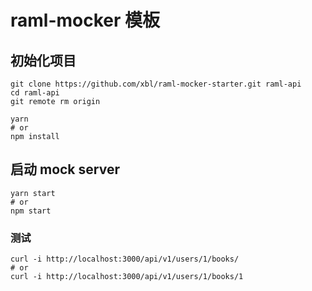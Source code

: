 # raml-mocker 模板

## 初始化项目
```shell
git clone https://github.com/xbl/raml-mocker-starter.git raml-api
cd raml-api
git remote rm origin
```

```shell
yarn
# or
npm install
```
## 启动 mock server
```shell
yarn start
# or
npm start
```
### 测试
```shell
curl -i http://localhost:3000/api/v1/users/1/books/
# or
curl -i http://localhost:3000/api/v1/users/1/books/1
```

